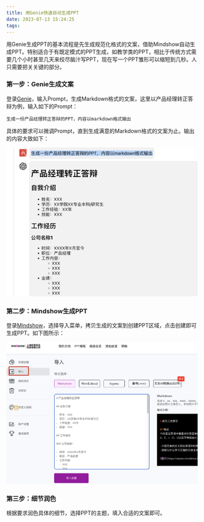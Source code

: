 ```yaml
---
title: 用Genie快速自动生成PPT
date: 2023-07-13 15:24:25
tags:
---
```



用Genie生成PPT的基本流程是先生成规范化格式的文案，借助Mindshow自动生成PPT。特别适合于有既定模式的PPT生成，如教学类的PPT，相比于传统方式需要几个小时甚至几天来绞尽脑汁写PPT，现在写一个PPT雏形可以缩短到几秒。人只需要把关关键的部分。

### 第一步：Genie生成文案

登录[Genie](https://ai.poemhub.top/)，输入Prompt，生成Markdown格式的文案，这里以产品经理转正答辩为例，输入如下的Prompt：

```
生成一份产品经理转正答辩的PPT，内容以markdown格式输出
```

具体的要求可以微调Prompt，直到生成满意的Markdown格式的文案为止。输出的内容大致如下：

![](./genie-ppt/image.png)

### 第二步：Mindshow生成PPT

登录[Mindshow](https://mindshow.fun/)，选择导入菜单，拷贝生成的文案到创建PPT区域，点击创建即可生成PPT。如下图所示：


![](./genie-ppt/image-import-mindshow.png)

### 第三步：细节润色

根据要求润色具体的细节，选择PPT的主题，填入合适的文案即可。

